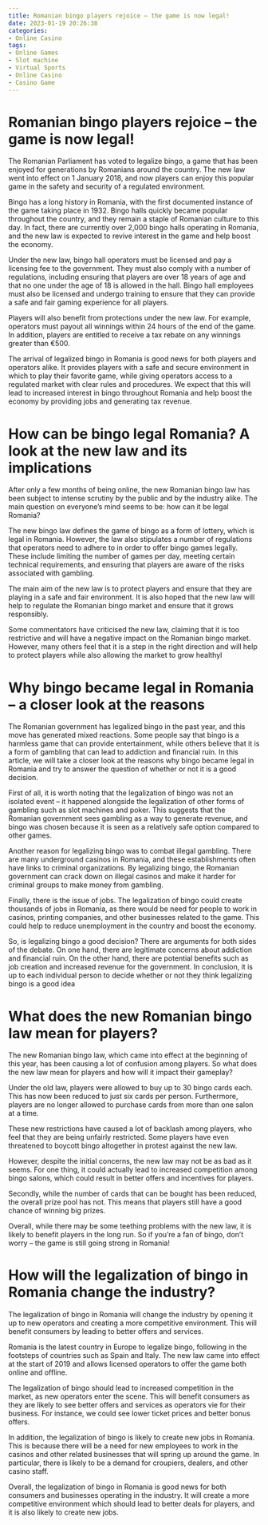 ```yaml
---
title: Romanian bingo players rejoice – the game is now legal!
date: 2023-01-19 20:26:38
categories:
- Online Casino
tags:
- Online Games
- Slot machine
- Virtual Sports
- Online Casino
- Casino Game
---
```



#  Romanian bingo players rejoice – the game is now legal!

The Romanian Parliament has voted to legalize bingo, a game that has been enjoyed for generations by Romanians around the country. The new law went into effect on 1 January 2018, and now players can enjoy this popular game in the safety and security of a regulated environment.

Bingo has a long history in Romania, with the first documented instance of the game taking place in 1932. Bingo halls quickly became popular throughout the country, and they remain a staple of Romanian culture to this day. In fact, there are currently over 2,000 bingo halls operating in Romania, and the new law is expected to revive interest in the game and help boost the economy.

Under the new law, bingo hall operators must be licensed and pay a licensing fee to the government. They must also comply with a number of regulations, including ensuring that players are over 18 years of age and that no one under the age of 18 is allowed in the hall. Bingo hall employees must also be licensed and undergo training to ensure that they can provide a safe and fair gaming experience for all players.

Players will also benefit from protections under the new law. For example, operators must payout all winnings within 24 hours of the end of the game. In addition, players are entitled to receive a tax rebate on any winnings greater than €500.

The arrival of legalized bingo in Romania is good news for both players and operators alike. It provides players with a safe and secure environment in which to play their favorite game, while giving operators access to a regulated market with clear rules and procedures. We expect that this will lead to increased interest in bingo throughout Romania and help boost the economy by providing jobs and generating tax revenue.

#  How can be bingo legal Romania? A look at the new law and its implications

After only a few months of being online, the new Romanian bingo law has been subject to intense scrutiny by the public and by the industry alike. The main question on everyone’s mind seems to be: how can it be legal Romania?

The new bingo law defines the game of bingo as a form of lottery, which is legal in Romania. However, the law also stipulates a number of regulations that operators need to adhere to in order to offer bingo games legally. These include limiting the number of games per day, meeting certain technical requirements, and ensuring that players are aware of the risks associated with gambling.

The main aim of the new law is to protect players and ensure that they are playing in a safe and fair environment. It is also hoped that the new law will help to regulate the Romanian bingo market and ensure that it grows responsibly.

Some commentators have criticised the new law, claiming that it is too restrictive and will have a negative impact on the Romanian bingo market. However, many others feel that it is a step in the right direction and will help to protect players while also allowing the market to grow healthyl

#  Why bingo became legal in Romania – a closer look at the reasons

The Romanian government has legalized bingo in the past year, and this move has generated mixed reactions. Some people say that bingo is a harmless game that can provide entertainment, while others believe that it is a form of gambling that can lead to addiction and financial ruin. In this article, we will take a closer look at the reasons why bingo became legal in Romania and try to answer the question of whether or not it is a good decision.

First of all, it is worth noting that the legalization of bingo was not an isolated event – it happened alongside the legalization of other forms of gambling such as slot machines and poker. This suggests that the Romanian government sees gambling as a way to generate revenue, and bingo was chosen because it is seen as a relatively safe option compared to other games.

Another reason for legalizing bingo was to combat illegal gambling. There are many underground casinos in Romania, and these establishments often have links to criminal organizations. By legalizing bingo, the Romanian government can crack down on illegal casinos and make it harder for criminal groups to make money from gambling.

Finally, there is the issue of jobs. The legalization of bingo could create thousands of jobs in Romania, as there would be need for people to work in casinos, printing companies, and other businesses related to the game. This could help to reduce unemployment in the country and boost the economy.

So, is legalizing bingo a good decision? There are arguments for both sides of the debate. On one hand, there are legitimate concerns about addiction and financial ruin. On the other hand, there are potential benefits such as job creation and increased revenue for the government. In conclusion, it is up to each individual person to decide whether or not they think legalizing bingo is a good idea

#  What does the new Romanian bingo law mean for players?

The new Romanian bingo law, which came into effect at the beginning of this year, has been causing a lot of confusion among players. So what does the new law mean for players and how will it impact their gameplay?

Under the old law, players were allowed to buy up to 30 bingo cards each. This has now been reduced to just six cards per person. Furthermore, players are no longer allowed to purchase cards from more than one salon at a time.

These new restrictions have caused a lot of backlash among players, who feel that they are being unfairly restricted. Some players have even threatened to boycott bingo altogether in protest against the new law.

However, despite the initial concerns, the new law may not be as bad as it seems. For one thing, it could actually lead to increased competition among bingo salons, which could result in better offers and incentives for players.

Secondly, while the number of cards that can be bought has been reduced, the overall prize pool has not. This means that players still have a good chance of winning big prizes.

Overall, while there may be some teething problems with the new law, it is likely to benefit players in the long run. So if you’re a fan of bingo, don’t worry – the game is still going strong in Romania!

#  How will the legalization of bingo in Romania change the industry?

The legalization of bingo in Romania will change the industry by opening it up to new operators and creating a more competitive environment. This will benefit consumers by leading to better offers and services.

Romania is the latest country in Europe to legalize bingo, following in the footsteps of countries such as Spain and Italy. The new law came into effect at the start of 2019 and allows licensed operators to offer the game both online and offline.

The legalization of bingo should lead to increased competition in the market, as new operators enter the scene. This will benefit consumers as they are likely to see better offers and services as operators vie for their business. For instance, we could see lower ticket prices and better bonus offers.

In addition, the legalization of bingo is likely to create new jobs in Romania. This is because there will be a need for new employees to work in the casinos and other related businesses that will spring up around the game. In particular, there is likely to be a demand for croupiers, dealers, and other casino staff.

Overall, the legalization of bingo in Romania is good news for both consumers and businesses operating in the industry. It will create a more competitive environment which should lead to better deals for players, and it is also likely to create new jobs.